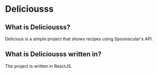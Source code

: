 # Deliciousss

## What is Deliciousss?
Delicious is a simple project that shows recipes using Spoonacular's API.

## What is Deliciousss written in?
The project is written in ReactJS.